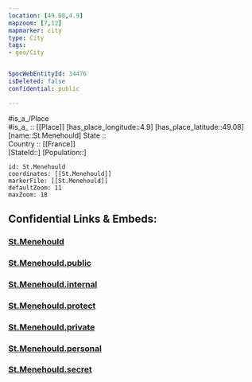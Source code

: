 ```yaml
---
location: [49.08,4.9] 
mapzoom: [7,12] 
mapmarker: city 
type: City
tags:
- geo/City


SpocWebEntityId: 34476
isDeleted: false
confidential: public

---
```

#is_a_/Place  
#is_a_ :: [[Place]] 
[has_place_longitude::4.9] 
[has_place_latitude::49.08] 
[name::St.Menehould] 
State ::  
Country :: [[France]]  
[StateId::] 
[Population::] 



```leaflet
id: St.Menehould
coordinates: [[St.Menehould]] 
markerFile: [[St.Menehould]] 
defaultZoom: 11 
maxZoom: 18
```


## Confidential Links & Embeds: 

### [St.Menehould](/_Standards/Earth/Continent/Europe/Europe~West/France/regions~France/Grand_Est/departments~Grand_Est/Marne/communes~Marne/Sainte-Menehould/cities~Sainte-Menehould/St.Menehould.md) 

### [St.Menehould.public](/_public/Earth/Continent/Europe/Europe~West/France/regions~France/Grand_Est/departments~Grand_Est/Marne/communes~Marne/Sainte-Menehould/cities~Sainte-Menehould/St.Menehould.public.md) 

### [St.Menehould.internal](/_internal/Earth/Continent/Europe/Europe~West/France/regions~France/Grand_Est/departments~Grand_Est/Marne/communes~Marne/Sainte-Menehould/cities~Sainte-Menehould/St.Menehould.internal.md) 

### [St.Menehould.protect](/_protect/Earth/Continent/Europe/Europe~West/France/regions~France/Grand_Est/departments~Grand_Est/Marne/communes~Marne/Sainte-Menehould/cities~Sainte-Menehould/St.Menehould.protect.md) 

### [St.Menehould.private](/_private/Earth/Continent/Europe/Europe~West/France/regions~France/Grand_Est/departments~Grand_Est/Marne/communes~Marne/Sainte-Menehould/cities~Sainte-Menehould/St.Menehould.private.md) 

### [St.Menehould.personal](/_personal/Earth/Continent/Europe/Europe~West/France/regions~France/Grand_Est/departments~Grand_Est/Marne/communes~Marne/Sainte-Menehould/cities~Sainte-Menehould/St.Menehould.personal.md) 

### [St.Menehould.secret](/_secret/Earth/Continent/Europe/Europe~West/France/regions~France/Grand_Est/departments~Grand_Est/Marne/communes~Marne/Sainte-Menehould/cities~Sainte-Menehould/St.Menehould.secret.md)

